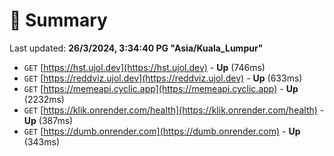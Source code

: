 # 📖 Summary
Last updated: **26/3/2024, 3:34:40 PG "Asia/Kuala_Lumpur"**

- `GET` [https://hst.ujol.dev](https://hst.ujol.dev) - **Up** (746ms)
- `GET` [https://reddviz.ujol.dev](https://reddviz.ujol.dev) - **Up** (633ms)
- `GET` [https://memeapi.cyclic.app](https://memeapi.cyclic.app) - **Up** (2232ms)
- `GET` [https://klik.onrender.com/health](https://klik.onrender.com/health) - **Up** (387ms)
- `GET` [https://dumb.onrender.com](https://dumb.onrender.com) - **Up** (343ms)
